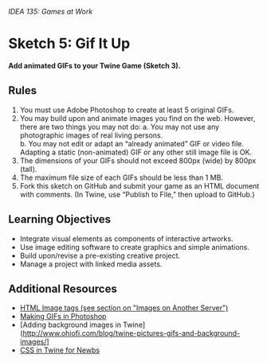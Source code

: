 *IDEA 135: Games at Work*
# Sketch 5: Gif It Up

**Add animated GIFs to your Twine Game (Sketch 3).**

## Rules

1. You must use Adobe Photoshop to create at least 5 original GIFs.
2. You may build upon and animate images you find on the web. However, there are two things you may not do:
   a. You may not use any photographic images of real living persons.   
   b. You may not edit or adapt an “already animated” GIF or video file. Adapting a static (non-animated) GIF or any other still image file is OK.
3. The dimensions of your GIFs should not exceed 800px (wide) by 800px (tall).
4. The maximum file size of each GIFs should be less than 1 MB.
5. Fork this sketch on GitHub and submit your game as an HTML document with comments. (In Twine, use “Publish to File,” then upload to GitHub.)

## Learning Objectives
- Integrate visual elements as components of interactive artworks.
- Use image editing software to create graphics and simple animations.
- Build upon/revise a pre-existing creative project.
- Manage a project with linked media assets.

## Additional Resources
- [HTML Image tags (see section on "Images on Another Server")](http://www.w3schools.com/html/html_images.asp)
- [Making GIFs in Photoshop](https://blog.hubspot.com/marketing/how-to-create-animated-gif-quick-tip-ht#sm.000ewe287111nfdduta2a4blcpqf9)
- [Adding background images in Twine](http://www.ohiofi.com/blog/twine-pictures-gifs-and-background-images/]
- [CSS in Twine for Newbs](https://twinery.org/forum/discussion/1528/css-is-your-friend-the-basics-of-changing-twines-default-appearance-for-newbs)
